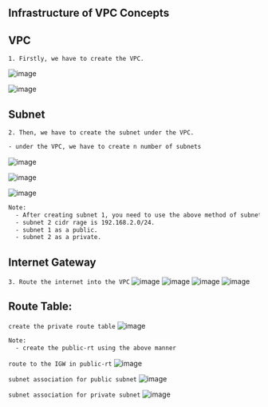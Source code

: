 ## Infrastructure of VPC Concepts

**VPC**
---
`1. Firstly, we have to create the VPC.` 

![image](https://github.com/januo-org/proof-of-concepts/assets/91359308/acfed3ea-666f-4e88-b0c3-d4a6568bb068)

![image](https://github.com/januo-org/proof-of-concepts/assets/91359308/795eca04-bb38-4f3e-bdc6-276e0ca56b8b)

**Subnet**
---

`2. Then, we have to create the subnet under the VPC.`

```sh
- under the VPC, we have to create n number of subnets
```
![image](https://github.com/januo-org/proof-of-concepts/assets/91359308/6d25cb09-7960-445e-9fc9-5e4fe706e364)

![image](https://github.com/januo-org/proof-of-concepts/assets/91359308/a77c1410-8657-4c6e-b31f-7aa814bc2dc5)

![image](https://github.com/januo-org/proof-of-concepts/assets/91359308/e1dce85d-c990-4029-ba42-f772bc8c7828)

```sh
Note:
  - After creating subnet 1, you need to use the above method of subnet 1 to create subnet 2.
  - subnet 2 cidr rage is 192.168.2.0/24.
  - subnet 1 as a public.
  - subnet 2 as a private.
```

**Internet Gateway**
---
`3. Route the internet into the VPC`
![image](https://github.com/januo-org/proof-of-concepts/assets/91359308/0df13d84-0c8c-4197-80f0-3a530e88840e)
![image](https://github.com/januo-org/proof-of-concepts/assets/91359308/627b3997-4844-4752-846b-16213b8e09de)
![image](https://github.com/januo-org/proof-of-concepts/assets/91359308/a94ffad8-7bac-4808-9a35-3f866f83a548)
![image](https://github.com/januo-org/proof-of-concepts/assets/91359308/75b7ad8b-149e-4c48-bd67-dec1afe12f1b)

**Route Table:**
---
`create the private route table`
![image](https://github.com/januo-org/proof-of-concepts/assets/91359308/e0a3e6e2-e554-4f05-8b16-6f94e04b25fb)

```sh
Note:
  - create the public-rt using the above manner
```
`route to the IGW in public-rt`
![image](https://github.com/januo-org/proof-of-concepts/assets/91359308/fb757a74-f006-4dcd-bf4f-ab14906abd07)

`subnet association for public subnet`
![image](https://github.com/januo-org/proof-of-concepts/assets/91359308/776b1a5f-8a23-438d-ad1a-935f759adc87)

`subnet association for private subnet`
![image](https://github.com/januo-org/proof-of-concepts/assets/91359308/e9b025d9-64b0-4af0-bade-9d791c38c916)





